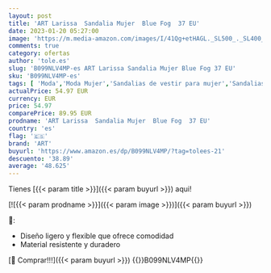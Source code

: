 ```yaml
---
layout: post
title: 'ART Larissa  Sandalia Mujer  Blue Fog  37 EU'
date: 2023-01-20 05:27:00
image: 'https://m.media-amazon.com/images/I/41Qg+etHAGL._SL500_._SL400_.jpg'
comments: true
category: ofertas
author: 'tole.es'
slug: 'B099NLV4MP-es ART Larissa Sandalia Mujer Blue Fog 37 EU'
sku: 'B099NLV4MP-es'
tags: [ 'Moda','Moda Mujer','Sandalias de vestir para mujer','Sandalias y palas de mujer','Zapatos para mujer','art','sandalia','🇪🇸', ]
actualPrice: 54.97 EUR
currency: EUR
price: 54.97
comparePrice: 89.95 EUR
prodname: 'ART Larissa  Sandalia Mujer  Blue Fog  37 EU'
country: 'es'
flag: '🇪🇸'
brand: 'ART'
buyurl: 'https://www.amazon.es/dp/B099NLV4MP/?tag=tolees-21'
descuento: '38.89'
average: '48.625'
---
```


Tienes [{{< param title >}}]({{< param buyurl >}}) aqui!

[![{{< param prodname >}}]({{< param image >}})]({{< param buyurl >}})

🔎:

- Diseño ligero y flexible que ofrece comodidad
- Material resistente y duradero

[🛒 Comprar!!!]({{< param buyurl >}})
{{<world>}}B099NLV4MP{{</world>}}
